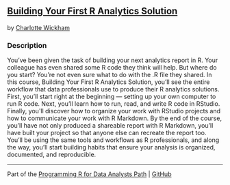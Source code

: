 ## [Building Your First R Analytics Solution](https://app.pluralsight.com/library/courses/building-first-r-analytics-solution/table-of-contents)
by [Charlotte Wickham](https://app.pluralsight.com/profile/author/charlotte-wickham)


### Description

You’ve been given the task of building your next analytics report in R. Your colleague has even shared some R code they think will help. But where do you start? You’re not even sure what to do with the .R file they shared. In this course, Building Your First R Analytics Solution, you’ll see the entire workflow that data professionals use to produce their R analytics solutions. First, you’ll start right at the beginning — setting up your own computer to run R code. Next, you’ll learn how to run, read, and write R code in RStudio. Finally, you'll discover how to organize your work with RStudio projects and how to communicate your work with R Markdown. By the end of the course, you’ll have not only produced a shareable report with R Markdown, you’ll have built your project so that anyone else can recreate the report too. You’ll be using the same tools and workflows as R professionals, and along the way, you’ll start building habits that ensure your analysis is organized, documented, and reproducible.

<hr>

Part of the [Programming R for Data Analysts Path](https://app.pluralsight.com/paths/skills/programming-r-for-data-analysts) | [GitHub](https://github.com/nathayoung/pluralsight/tree/master/Skill_Paths/Programming_R_for_Data_Analysts)
